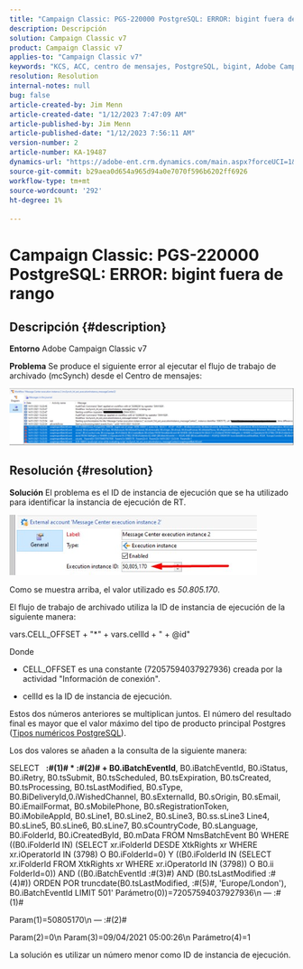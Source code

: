 ```yaml
---
title: "Campaign Classic: PGS-220000 PostgreSQL: ERROR: bigint fuera de rango"
description: Descripción
solution: Campaign Classic v7
product: Campaign Classic v7
applies-to: "Campaign Classic v7"
keywords: "KCS, ACC, centro de mensajes, PostgreSQL, bigint, Adobe Campaign Classic v7, PGS-220000, ERROR: bigint fuera de rango, solución de problemas"
resolution: Resolution
internal-notes: null
bug: false
article-created-by: Jim Menn
article-created-date: "1/12/2023 7:47:09 AM"
article-published-by: Jim Menn
article-published-date: "1/12/2023 7:56:11 AM"
version-number: 2
article-number: KA-19487
dynamics-url: "https://adobe-ent.crm.dynamics.com/main.aspx?forceUCI=1&pagetype=entityrecord&etn=knowledgearticle&id=87c61f4e-4d92-ed11-aad1-6045bd0065f9"
source-git-commit: b29aea0d654a965d94a0e7070f596b6202ff6926
workflow-type: tm+mt
source-wordcount: '292'
ht-degree: 1%

---
```


# Campaign Classic: PGS-220000 PostgreSQL: ERROR: bigint fuera de rango

## Descripción {#description}


<b>Entorno</b>
Adobe Campaign Classic v7

<b>Problema</b>
Se produce el siguiente error al ejecutar el flujo de trabajo de archivado (mcSynch) desde el Centro de mensajes:

![](assets/___89c61f4e-4d92-ed11-aad1-6045bd0065f9___.png)




## Resolución {#resolution}


<b>Solución</b>
El problema es el ID de instancia de ejecución que se ha utilizado para identificar la instancia de ejecución de RT.

![](assets/b19e48ed-65d1-ec11-a7b5-00224809c556.png)

Como se muestra arriba, el valor utilizado es *50.805.170*.

El flujo de trabajo de archivado utiliza la ID de instancia de ejecución de la siguiente manera:

vars.CELL_OFFSET + &quot;\*&quot; + vars.cellId + &quot; + @id&quot;

Donde

- CELL_OFFSET es una constante (72057594037927936) creada por la actividad &quot;Información de conexión&quot;.

- cellId es la ID de instancia de ejecución.

Estos dos números anteriores se multiplican juntos. El número del resultado final es mayor que el valor máximo del tipo de producto principal Postgres ([Tipos numéricos PostgreSQL](https://www.postgresql.org/docs/10/datatype-numeric.html)).

Los dos valores se añaden a la consulta de la siguiente manera:

SELECT   <b>:#(1)# \* :#(2)# + B0.iBatchEventId</b>, B0.iBatchEventId, B0.iStatus, B0.iRetry, B0.tsSubmit, B0.tsScheduled, B0.tsExpiration, B0.tsCreated, B0.tsProcessing, B0.tsLastModified, B0.sType, B0.BiDeliveryId,0.iWishedChannel, B0.sExternalId, B0.sOrigin, B0.sEmail, B0.iEmailFormat, B0.sMobilePhone, B0.sRegistrationToken, B0.iMobileAppId, B0.sLine1, B0.sLine2, B0.sLine3, B0.ss.sLine3 Line4, B0.sLine5, B0.sLine6, B0.sLine7, B0.sCountryCode, B0.sLanguage, B0.iFolderId, B0.iCreatedById, B0.mData FROM NmsBatchEvent B0 WHERE ((B0.iFolderId IN) (SELECT xr.iFolderId DESDE XtkRights xr WHERE xr.iOperatorId IN (3798) O B0.iFolderId=0) Y ((B0.iFolderId IN (SELECT xr.iFolderId FROM XtkRights xr WHERE xr.iOperatorId IN (3798)) O B0.ii FolderId=0)) AND ((B0.iBatchEventId :#(3)#) AND (B0.tsLastModified :#(4)#)) ORDEN POR truncdate(B0.tsLastModified, :#(5)#, &#39;Europe/London&#39;), B0.iBatchEventId LIMIT 501&#39; Parámetro(0))=72057594037927936\n — :#(1)#

Param(1)=50805170\n — :#(2)#

Param(2)=0\n Param(3)=09/04/2021 05:00:26\n Parámetro(4)=1

La solución es utilizar un número menor como ID de instancia de ejecución.
